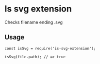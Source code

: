 # Is svg extension

Checks filename ending .svg

## Usage

```
const isSvg = require('is-svg-extension');

isSvg(file.path); // => true
```
